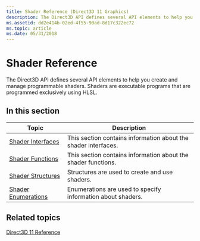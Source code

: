 ```yaml
---
title: Shader Reference (Direct3D 11 Graphics)
description: The Direct3D API defines several API elements to help you create and manage programmable shaders. Shaders are executable programs that are programmed exclusively using HLSL.
ms.assetid: dd2e414b-02ed-4f55-90ad-8d17c322ec72
ms.topic: article
ms.date: 05/31/2018
---
```


# Shader Reference

The Direct3D API defines several API elements to help you create and manage programmable shaders. Shaders are executable programs that are programmed exclusively using HLSL.

## 

## In this section



| Topic                                                                                | Description                                                               |
|--------------------------------------------------------------------------------------|---------------------------------------------------------------------------|
| [Shader Interfaces](d3d11-graphics-reference-d3d11-shader-interfaces.md)<br/> | This section contains information about the shader interfaces.<br/> |
| [Shader Functions](d3d11-graphics-reference-shader-functions.md)<br/>         | This section contains information about the shader functions.<br/>  |
| [Shader Structures](d3d11-graphics-reference-shader-structures.md)<br/>       | Structures are used to create and use shaders.<br/>                 |
| [Shader Enumerations](d3d11-graphics-reference-shader-enums.md)<br/>          | Enumerations are used to specify information about shaders.<br/>    |



 

## Related topics

<dl> <dt>

[Direct3D 11 Reference](d3d11-graphics-reference.md)
</dt> </dl>

 

 





